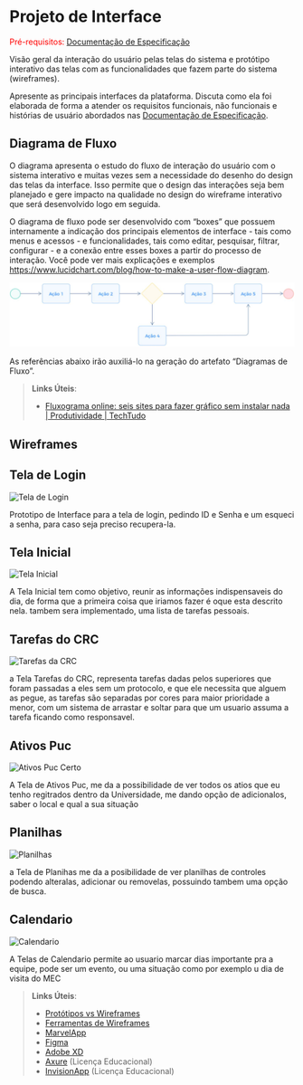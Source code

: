
# Projeto de Interface

<span style="color:red">Pré-requisitos: <a href="2-Especificação do Projeto.md"> Documentação de Especificação</a></span>

Visão geral da interação do usuário pelas telas do sistema e protótipo interativo das telas com as funcionalidades que fazem parte do sistema (wireframes).

 Apresente as principais interfaces da plataforma. Discuta como ela foi elaborada de forma a atender os requisitos funcionais, não funcionais e histórias de usuário abordados nas <a href="2-Especificação do Projeto.md"> Documentação de Especificação</a>.

## Diagrama de Fluxo

O diagrama apresenta o estudo do fluxo de interação do usuário com o sistema interativo e  muitas vezes sem a necessidade do desenho do design das telas da interface. Isso permite que o design das interações seja bem planejado e gere impacto na qualidade no design do wireframe interativo que será desenvolvido logo em seguida.

O diagrama de fluxo pode ser desenvolvido com “boxes” que possuem internamente a indicação dos principais elementos de interface - tais como menus e acessos - e funcionalidades, tais como editar, pesquisar, filtrar, configurar - e a conexão entre esses boxes a partir do processo de interação. Você pode ver mais explicações e exemplos https://www.lucidchart.com/blog/how-to-make-a-user-flow-diagram.

![Exemplo de Diagrama de Fluxo](img/diagramafluxo2.jpg)

As referências abaixo irão auxiliá-lo na geração do artefato “Diagramas de Fluxo”.

> **Links Úteis**:
> - [Fluxograma online: seis sites para fazer gráfico sem instalar nada | Produtividade | TechTudo](https://www.techtudo.com.br/listas/2019/03/fluxograma-online-seis-sites-para-fazer-grafico-sem-instalar-nada.ghtml)

## Wireframes

## Tela de Login

![Tela de Login](https://user-images.githubusercontent.com/83379675/198364261-182e281f-3fa5-405a-985c-18f122dba838.png)


Prototipo de Interface para a tela de login, pedindo ID e Senha e um esqueci a senha, para caso seja preciso recupera-la.


## Tela Inicial

![Tela Inicial](https://user-images.githubusercontent.com/83379675/198705050-11b62180-74ad-458f-a182-425fda3138f7.png)

A Tela Inicial tem como objetivo, reunir as informações indispensaveis do dia, de forma que a primeira coisa que iriamos fazer é oque esta descrito nela. tambem sera implementado, uma lista de tarefas pessoais.


## Tarefas do CRC

![Tarefas da CRC](https://user-images.githubusercontent.com/83379675/198893608-c2120df6-7c3c-4cd7-85ce-f5eff98c275a.png)

a Tela Tarefas do CRC, representa tarefas dadas pelos superiores que foram passadas a eles sem um protocolo, e que ele necessita que alguem as pegue, as tarefas são separadas por cores para maior prioridade a menor, com um sistema de arrastar e soltar para que um usuario assuma a tarefa ficando como responsavel.

## Ativos Puc

![Ativos Puc Certo](https://user-images.githubusercontent.com/83379675/199020482-4d424daf-c3a6-4403-abb5-d56c4eb6f35b.png)

A Tela de Ativos Puc, me da a possibilidade de ver todos os atios que eu tenho regitrados dentro da Universidade, me dando opção de adicionalos, saber o local e qual a sua situação

## Planilhas 

![Planilhas](https://user-images.githubusercontent.com/83379675/199020928-c5a95873-7e23-4be5-8b25-c61ea4cc5276.png)


a Tela de Planihas me da a posibilidade de ver planilhas de controles podendo alteralas, adicionar ou removelas, possuindo tambem uma opção de busca.

## Calendario

![Calendario](https://user-images.githubusercontent.com/83379675/199021552-d74aefc5-df34-4df7-809d-118303bb6258.png)

A Telas de Calendario permite ao usuario marcar dias importante pra a equipe, pode ser um evento, ou uma situação como por exemplo u dia de visita do MEC


 
> **Links Úteis**:
> - [Protótipos vs Wireframes](https://www.nngroup.com/videos/prototypes-vs-wireframes-ux-projects/)
> - [Ferramentas de Wireframes](https://rockcontent.com/blog/wireframes/)
> - [MarvelApp](https://marvelapp.com/developers/documentation/tutorials/)
> - [Figma](https://www.figma.com/)
> - [Adobe XD](https://www.adobe.com/br/products/xd.html#scroll)
> - [Axure](https://www.axure.com/edu) (Licença Educacional)
> - [InvisionApp](https://www.invisionapp.com/) (Licença Educacional)
